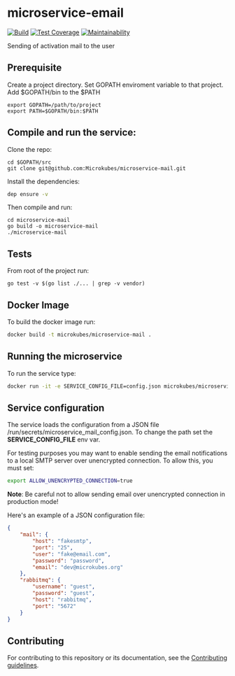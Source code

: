 # microservice-email

[![Build](https://travis-ci.com/Microkubes/microservice-mail.svg?token=CxRhMM58BLTPkR2pgxqw&branch=master)](https://travis-ci.com/Microkubes/microservice-mail)
[![Test Coverage](https://api.codeclimate.com/v1/badges/9cee97cb8b85f66c7185/test_coverage)](https://codeclimate.com/repos/5a01ff2cf1c05e02dd000014/test_coverage)
[![Maintainability](https://api.codeclimate.com/v1/badges/9cee97cb8b85f66c7185/maintainability)](https://codeclimate.com/repos/5a01ff2cf1c05e02dd000014/maintainability)

Sending of activation mail to the user

## Prerequisite
Create a project directory. Set GOPATH enviroment variable to that project. Add $GOPATH/bin to the $PATH
```
export GOPATH=/path/to/project
export PATH=$GOPATH/bin:$PATH
```

## Compile and run the service:
Clone the repo:
```
cd $GOPATH/src
git clone git@github.com:Microkubes/microservice-mail.git
```

Install the dependencies:
```bash
dep ensure -v
```

Then compile and run:
```
cd microservice-mail
go build -o microservice-mail
./microservice-mail
```

## Tests
From root of the project run:
```
go test -v $(go list ./... | grep -v vendor)
```

## Docker Image
To build the docker image run:
```bash
docker build -t microkubes/microservice-mail .
```

## Running the microservice
To run the service type:
```bash
docker run -it -e SERVICE_CONFIG_FILE=config.json microkubes/microservice-mail
```

## Service configuration

The service loads the  configuration from a JSON file /run/secrets/microservice_mail_config.json. To change the path set the
**SERVICE_CONFIG_FILE** env var.

For testing purposes you may want to enable sending the email notifications to a local SMTP server over unencrypted connection.
To allow this, you must set:

```bash
export ALLOW_UNENCRYPTED_CONNECTION=true
```

**Note**: Be careful not to allow sending email over unencrypted connection in production mode!

Here's an example of a JSON configuration file:

```json
{
	"mail": {
		"host": "fakesmtp",
		"port": "25",
		"user": "fake@email.com",
		"password": "password",
		"email": "dev@microkubes.org"
	},
	"rabbitmq": {
		"username": "guest",
		"password": "guest",
		"host": "rabbitmq",
		"port": "5672"
	}
}
```

## Contributing

For contributing to this repository or its documentation, see the [Contributing guidelines](CONTRIBUTING.md).

